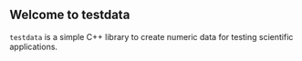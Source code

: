 ## Welcome to testdata

``testdata`` is a simple C++ library to create numeric data for testing 
scientific applications.


